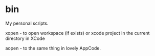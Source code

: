 bin
===

My personal scripts.

xopen - to open workspace (if exists) or xcode project in the current directory in XCode

aopen - to the same thing in lovely AppCode.
